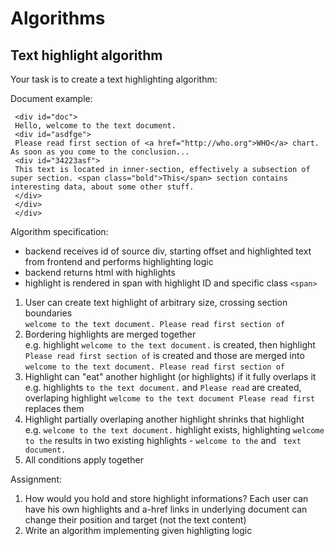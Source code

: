 # Algorithms

## Text highlight algorithm

Your task is to create a text highlighting algorithm:

Document example:

```
 <div id="doc">
 Hello, welcome to the text document.
 <div id="asdfge">
 Please read first section of <a href="http://who.org">WHO</a> chart. As soon as you come to the conclusion...
 <div id="34223asf">
 This text is located in inner-section, effectively a subsection of super section. <span class="bold">This</span> section contains interesting data, about some other stuff.
 </div>
 </div>
 </div>
```

Algorithm specification:
 
 - backend receives id of source div, starting offset and highlighted text from frontend and performs highlighting logic
 - backend returns html with highlights
 - highlight is rendered in span with highlight ID and specific class `<span>`

1) User can create text highlight of arbitrary size, crossing section boundaries  
  `welcome to the text document. Please read first section of`
2) Bordering highlights are merged together  
 e.g. highlight `welcome to the text document.` is created, then highlight ` Please read first section of` is created and those are merged into `welcome to the text document. Please read first section of`
3) Highlight can "eat" another highlight (or highlights) if it fully overlaps it   
  e.g. highlights `to the text document.` and `Please read` are created, overlaping highlight `welcome to the text document Please read first` replaces them
4) Highlight partially overlaping another highlight shrinks that highlight   
 e.g. `welcome to the text document.` highlight exists, highlighting `welcome to the` results in two existing highlights - `welcome to the` and ` text document.`
5) All conditions apply together

Assignment:

1) How would you hold and store highlight informations? Each user can have his own highlights and a-href links in underlying document can change their position and target (not the text content)
2) Write an algorithm implementing given highligting logic


